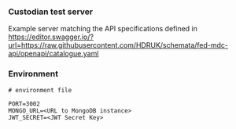 ### Custodian test server

Example server matching the API specifications defined in https://editor.swagger.io/?url=https://raw.githubusercontent.com/HDRUK/schemata/fed-mdc-api/openapi/catalogue.yaml

### Environment

```
# environment file

PORT=3002
MONGO_URL=<URL to MongoDB instance>
JWT_SECRET=<JWT Secret Key>
```
